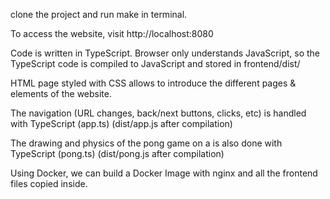 clone the project and run make in terminal.


To access the website, visit http://localhost:8080

Code is written in TypeScript. Browser only understands JavaScript, so the TypeScript code is compiled to JavaScript and stored in frontend/dist/

HTML page styled with CSS allows to introduce the different pages & elements of the website.

The navigation (URL changes, back/next buttons, clicks, etc) is handled with TypeScript (app.ts) (dist/app.js after compilation)

The drawing and physics of the pong game on a <canvas> is also done with TypeScript (pong.ts) (dist/pong.js after compilation)

Using Docker, we can build a Docker Image with nginx and all the frontend files copied inside.
